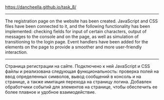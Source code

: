 https://dancheella.github.io/task_8/

---

The registration page on the website has been created. JavaScript and CSS files have been connected to it, and the following functionality has been implemented: checking fields for input of certain characters, output of messages to the console and on the page, as well as simulation of transitioning to the login page. Event handlers have been added for the elements on the page to provide a smoother and more user-friendly interaction.

---

Страница регистрации на сайте. Подключено к ней JavaScript и CSS файлы и реализована следующая функциональность: проверка полей на ввод определенных символов, вывод сообщений в консоль и на странице, а также имитация перехода на страницу логина. Добавлен обработчики событий для элементов на странице, чтобы обеспечить ее более плавное и удобное взаимодействие.
